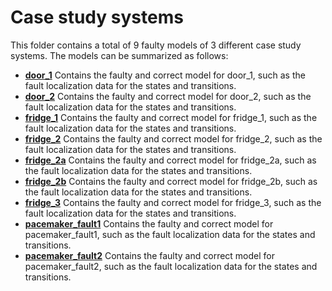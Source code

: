 # Case study systems
This folder contains a total of 9 faulty models of 3 different case study systems.
The models can be summarized as follows:

* [__door_1__](/ModelsWithRealFaults/door_1) Contains the faulty and correct model for door_1, such as the fault localization data for the states and transitions.
* [__door_2__](/ModelsWithRealFaults/door_2) Contains the faulty and correct model for door_2, such as the fault localization data for the states and transitions.
* [__fridge_1__](/ModelsWithRealFaults/fridge_1) Contains the faulty and correct model for fridge_1, such as the fault localization data for the states and transitions.
* [__fridge_2__](/ModelsWithRealFaults/fridge_2) Contains the faulty and correct model for fridge_2, such as the fault localization data for the states and transitions.
* [__fridge_2a__](/ModelsWithRealFaults/fridge_2a) Contains the faulty and correct model for fridge_2a, such as the fault localization data for the states and transitions.
* [__fridge_2b__](/ModelsWithRealFaults/fridge_2b) Contains the faulty and correct model for fridge_2b, such as the fault localization data for the states and transitions.
* [__fridge_3__](/ModelsWithRealFaults/fridge_3) Contains the faulty and correct model for fridge_3, such as the fault localization data for the states and transitions.
* [__pacemaker_fault1__](/ModelsWithRealFaults/pacemaker_fault1) Contains the faulty and correct model for pacemaker_fault1, such as the fault localization data for the states and transitions.
* [__pacemaker_fault2__](/ModelsWithRealFaults/pacemaker_fault2) Contains the faulty and correct model for pacemaker_fault2, such as the fault localization data for the states and transitions.